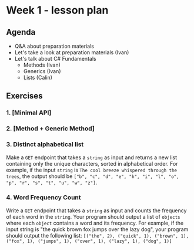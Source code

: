 # Week 1 - lesson plan

## Agenda

- Q&A about preparation materials
- Let's take a look at preparation materials (Ivan)
- Let's talk about C# Fundamentals
  - Methods (Ivan)
  - Generics (Ivan)
  - Lists (Calin)

## Exercises

### 1. [Minimal API]

### 2. [Method + Generic Method]

### 3. Distinct alphabetical list
Make a `GET` endpoint that takes a `string` as input and returns a new list containing only the unique characters, sorted in alphabetical order. For example, if the input `string` is `The cool breeze whispered through the trees`, the output should be `["b", "c", "d", "e", "h", "i", "l", "o", "p", "r", "s", "t", "u", "w", "z"]`.

### 4. Word Frequency Count
Write a `GET` endpoint that takes a `string` as input and counts the frequency of each word in the `string`. 
Your program should output a list of `objects` where each `object` contains a word and its frequency. 
For example, if the input string is "the quick brown fox jumps over the lazy dog", your program should output the following list:
`[("the", 2), ("quick", 1), ("brown", 1), ("fox", 1), ("jumps", 1), ("over", 1), ("lazy", 1), ("dog", 1)]`
